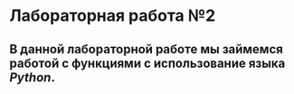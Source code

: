 # Лабораторная работа №2

## В данной лабораторной работе мы займемся работой с функциями с использование языка ***Python***.

